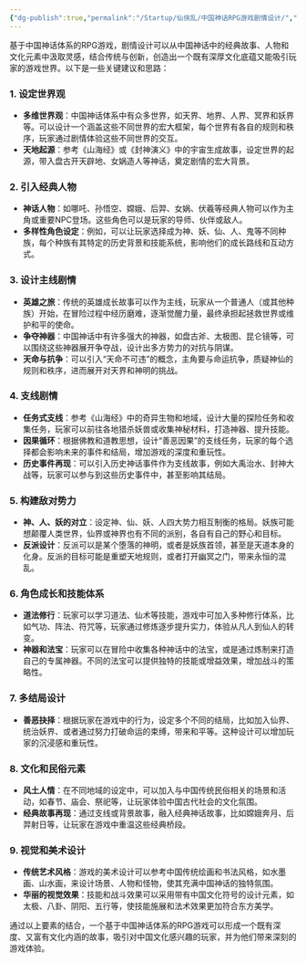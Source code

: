 ```yaml
---
{"dg-publish":true,"permalink":"/Startup/仙侠乱/中国神话RPG游戏剧情设计/","noteIcon":"","created":"2024-10-17T11:47:30.165+08:00"}
---
```


基于中国神话体系的RPG游戏，剧情设计可以从中国神话中的经典故事、人物和文化元素中汲取灵感，结合传统与创新，创造出一个既有深厚文化底蕴又能吸引玩家的游戏世界。以下是一些关键建议和思路：

### 1. **设定世界观**
   - **多维世界观**：中国神话体系中有众多世界，如天界、地界、人界、冥界和妖界等。可以设计一个涵盖这些不同世界的宏大框架，每个世界有各自的规则和秩序，玩家通过剧情体验这些不同世界的交互。
   - **天地起源**：参考《山海经》或《封神演义》中的宇宙生成故事，设定世界的起源，带入盘古开天辟地、女娲造人等神话，奠定剧情的宏大背景。

### 2. **引入经典人物**
   - **神话人物**：如哪吒、孙悟空、嫦娥、后羿、女娲、伏羲等经典人物可以作为主角或重要NPC登场。这些角色可以是玩家的导师、伙伴或敌人。
   - **多样性角色设定**：例如，可以让玩家选择成为神、妖、仙、人、鬼等不同种族，每个种族有其特定的历史背景和技能系统，影响他们的成长路线和互动方式。

### 3. **设计主线剧情**
   - **英雄之旅**：传统的英雄成长故事可以作为主线，玩家从一个普通人（或其他种族）开始，在冒险过程中经历磨难，逐渐觉醒力量，最终承担起拯救世界或维护和平的使命。
   - **争夺神器**：中国神话中有许多强大的神器，如盘古斧、太极图、昆仑镜等，可以围绕这些神器展开争夺战，设计出多方势力的对抗与阴谋。
   - **天命与抗争**：可以引入“天命不可违”的概念，主角要与命运抗争，质疑神仙的规则和秩序，进而展开对天界和神明的挑战。

### 4. **支线剧情**
   - **任务式支线**：参考《山海经》中的奇异生物和地域，设计大量的探险任务和收集任务，玩家可以前往各地猎杀妖兽或收集神秘材料，打造神器、提升技能。
   - **因果循环**：根据佛教和道教思想，设计“善恶因果”的支线任务，玩家的每个选择都会影响未来的事件和结局，增加游戏的深度和重玩性。
   - **历史事件再现**：可以引入历史神话事件作为支线故事，例如大禹治水、封神大战等，玩家可以参与到这些历史事件中，甚至影响其结局。

### 5. **构建敌对势力**
   - **神、人、妖的对立**：设定神、仙、妖、人四大势力相互制衡的格局。妖族可能想颠覆人类世界，仙界或神界也有不同的派别，各自有自己的野心和目标。
   - **反派设计**：反派可以是某个堕落的神明，或者是妖族首领，甚至是天道本身的化身。反派的目标可能是重塑天地规则，或者打开幽冥之门，带来永恒的混乱。

### 6. **角色成长和技能体系**
   - **道法修行**：玩家可以学习道法、仙术等技能，游戏中可加入多种修行体系，比如气功、阵法、符咒等，玩家通过修炼逐步提升实力，体验从凡人到仙人的转变。
   - **神器和法宝**：玩家可以在冒险中收集各种神话中的法宝，或是通过炼制来打造自己的专属神器。不同的法宝可以提供独特的技能或增益效果，增加战斗的策略性。

### 7. **多结局设计**
   - **善恶抉择**：根据玩家在游戏中的行为，设定多个不同的结局，比如加入仙界、统治妖界、或者通过努力打破命运的束缚，带来和平等。这种设计可以增加玩家的沉浸感和重玩性。

### 8. **文化和民俗元素**
   - **风土人情**：在不同地域的设定中，可以加入与中国传统民俗相关的场景和活动，如春节、庙会、祭祀等，让玩家体验中国古代社会的文化氛围。
   - **经典故事再现**：通过支线或背景故事，融入经典神话故事，比如嫦娥奔月、后羿射日等，让玩家在游戏中重温这些经典桥段。

### 9. **视觉和美术设计**
   - **传统艺术风格**：游戏的美术设计可以参考中国传统绘画和书法风格，如水墨画、山水画，来设计场景、人物和怪物，使其充满中国神话的独特氛围。
   - **华丽的视觉效果**：技能和战斗效果可以采用带有中国文化符号的设计元素，如太极、八卦、阴阳、五行等，使技能施展和法术效果更加符合东方美学。

通过以上要素的结合，一个基于中国神话体系的RPG游戏可以形成一个既有深度、又富有文化内涵的故事，吸引对中国文化感兴趣的玩家，并为他们带来深刻的游戏体验。